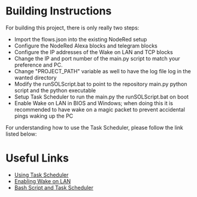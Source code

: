 # Building Instructions

For building this project, there is only really two steps:
- Import the flows.json into the existing NodeRed setup
- Configure the NodeRed Alexa blocks and telegram blocks
- Configure the IP addresses of the Wake on LAN and TCP blocks
- Change the IP and port number of the main.py script to match your preference and PC.
- Change "PROJECT_PATH" variable as well to have the log file log in the wanted directory
- Modify the runSOLScript.bat to point to the repository main.py python script and the python executable
- Setup Task Scheduler to run the main.py the runSOLScript.bat on boot
- Enable Wake on LAN in BIOS and Windows; when doing this it is recommended to have wake on a magic packet to prevent 
accidental pings waking up the PC


For understanding how to use the Task Scheduler, please follow the link listed below:

# Useful Links
- [Using Task Scheduler](https://www.jcchouinard.com/python-automation-using-task-scheduler/)
- [Enabling Wake on LAN](https://www.windowscentral.com/how-enable-and-use-wake-lan-wol-windows-10)
- [Bash Script and Task Scheduler](https://www.tutorialspoint.com/batch_script/batch_script_comments.htm)